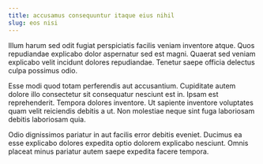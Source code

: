```yaml
---
title: accusamus consequuntur itaque eius nihil
slug: eos nisi
---
```


Illum harum sed odit fugiat perspiciatis facilis veniam inventore atque. Quos repudiandae explicabo dolor aspernatur sed est magni. Quaerat sed veniam explicabo velit incidunt dolores repudiandae. Tenetur saepe officia delectus culpa possimus odio.

Esse modi quod totam perferendis aut accusantium. Cupiditate autem dolore illo consectetur sit consequatur nesciunt est in. Ipsam est reprehenderit. Tempora dolores inventore. Ut sapiente inventore voluptates quam velit reiciendis debitis a ut. Non molestiae neque sint fuga laboriosam debitis laboriosam quia.

Odio dignissimos pariatur in aut facilis error debitis eveniet. Ducimus ea esse explicabo dolores expedita optio dolorem explicabo nesciunt. Omnis placeat minus pariatur autem saepe expedita facere tempora.
